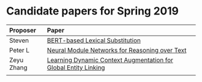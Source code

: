 # Candidate papers for Spring 2019

| Proposer    | Paper                                                                        |
|:------------|:-----------------------------------------------------------------------------|
| Steven      |[BERT-based Lexical Substitution](https://www.aclweb.org/anthology/P19-1328/) |
| Peter L     |[Neural Module Networks for Reasoning over Text](https://arxiv.org/abs/1912.04971) |
| Zeyu Zhang  |[Learning Dynamic Context Augmentation for Global Entity Linking](https://www.aclweb.org/anthology/D19-1026.pdf) |
|  |  |
